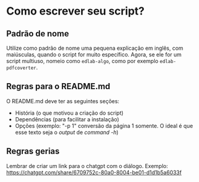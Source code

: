 # Como escrever  seu script?

## Padrão de nome

Utilize como padrão de nome uma pequena explicação em inglês, com maiúsculas, quando o script for muito específico. Agora, se ele for um script multiuso, nomeio como `edlab-algo`, como por exemplo `edlab-pdfcoverter`.

## Regras para o README.md

O README.md deve ter as seguintes seções:

* História (o que motivou a criação do script)
* Dependências (para facilitar a instalação)
* Opções (exemplo: "-p 1" conversão da página 1 somente. O ideal é que esse texto seja o _output_ de _command -h_)

## Regras gerias

Lembrar de criar um link para o chatgpt com o diálogo. 
Exemplo: https://chatgpt.com/share/6709752c-80a0-8004-be01-d1d1b5a6033f